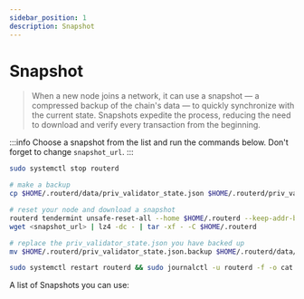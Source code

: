 ```yaml
---
sidebar_position: 1
description: Snapshot
---
```


# Snapshot

> When a new node joins a network, it can use a snapshot — a compressed backup of the chain's data — to quickly synchronize with the current state. Snapshots expedite the process, reducing the need to download and verify every transaction from the beginning.

:::info
Choose a snapshot from the list and run the commands below. Don't forget to change `snapshot_url`.
:::

```bash
sudo systemctl stop routerd

# make a backup
cp $HOME/.routerd/data/priv_validator_state.json $HOME/.routerd/priv_validator_state.json.backup 

# reset your node and download a snapshot
routerd tendermint unsafe-reset-all --home $HOME/.routerd --keep-addr-book 
wget <snapshot_url> | lz4 -dc - | tar -xf - -C $HOME/.routerd

# replace the priv_validator_state.json you have backed up
mv $HOME/.routerd/priv_validator_state.json.backup $HOME/.routerd/data/priv_validator_state.json 

sudo systemctl restart routerd && sudo journalctl -u routerd -f -o cat
```

A list of Snapshots you can use: